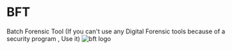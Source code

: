 # BFT
Batch Forensic Tool (If you can't use any Digital Forensic tools because of a security program , Use it)
![bft logo](https://github.com/user-attachments/assets/4463512a-d42a-4729-974d-e7de265e57e1)
